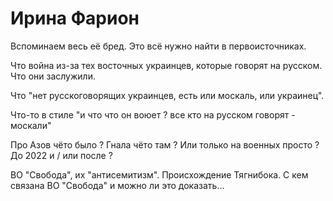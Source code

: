 # Ирина Фарион

Вспоминаем весь её бред. Это всё нужно найти в первоисточниках.

Что война из-за тех восточных украинцев, которые говорят на русском.
Что они заслужили.

Что "нет русскоговорящих украинцев, есть или москаль, или украинец".

Что-то в стиле "и что что он воюет ? все кто на русском говорят - москали"

Про Азов чёто было ? Гнала чёто там ? Или только на военных просто ?
До 2022 и / или после ?

ВО "Свобода", их "антисемитизм". Происхождение Тягнибока.
С кем связана ВО "Свобода" и можно ли это доказать...
